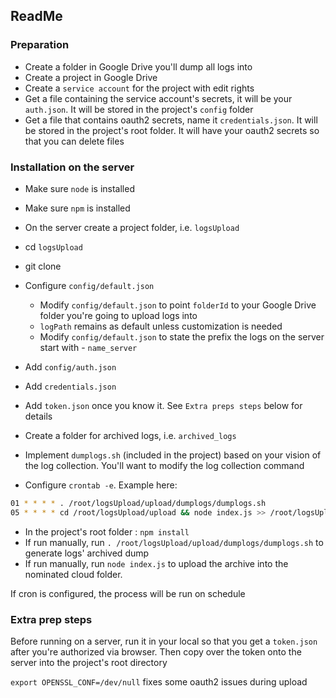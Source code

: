 ## ReadMe

### Preparation

- Create a folder in Google Drive you'll dump all logs into
- Create a project in Google Drive
- Create a `service account` for the project with edit rights
- Get a file containing the service account's secrets, it will be your `auth.json`. It will be stored in the project's `config` folder
- Get a file that contains oauth2 secrets, name it `credentials.json`. It will be stored in the project's root folder. It will have your oauth2 secrets so that you can delete files 


### Installation on the server

- Make sure `node` is installed
- Make sure `npm` is installed
- On the server create a project folder, i.e. `logsUpload`
- cd `logsUpload`
- git clone <project>
- Configure `config/default.json`
    + Modify `config/default.json` to point `folderId` to your Google Drive folder you're going to upload logs into
    + `logPath` remains as default unless customization is needed
    + Modify `config/default.json` to state the prefix the logs on the server start with - `name_server`
    
- Add `config/auth.json`
- Add `credentials.json`
- Add `token.json` once you know it. See `Extra preps steps` below for details
- Create a folder for archived logs, i.e. `archived_logs`
- Implement `dumplogs.sh` (included in the project) based on your vision of the log collection. You'll want to modify the log collection command
- Configure `crontab -e`. Example here:

```bash
01 * * * * . /root/logsUpload/upload/dumplogs/dumplogs.sh
05 * * * * cd /root/logsUpload/upload && node index.js >> /root/logsUpload/upload/uploadLogs.log
```

- In the project's root folder : `npm install`
- If run manually, run `. /root/logsUpload/upload/dumplogs/dumplogs.sh` to generate logs' archived dump
- If run manually, run `node index.js` to upload the archive into the nominated cloud folder.

If cron is configured, the process will be run on schedule


### Extra prep steps

Before running on a server, run it in your local so that you get a `token.json` after you're authorized via browser. Then copy over the token onto the server into the project's root directory

`export OPENSSL_CONF=/dev/null` fixes some oauth2 issues during upload